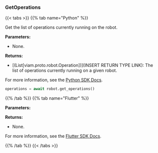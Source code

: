 ### GetOperations

{{< tabs >}}
{{% tab name="Python" %}}

Get the list of operations currently running on the robot.

**Parameters:**

- None.

**Returns:**

- [(List[viam.proto.robot.Operation])](INSERT RETURN TYPE LINK): The list of operations currently running on a given robot.

For more information, see the [Python SDK Docs](https://python.viam.dev/autoapi/viam/robot/client/index.html#viam.robot.client.RobotClient.get_operations).

``` python {class="line-numbers linkable-line-numbers"}
operations = await robot.get_operations()
```

{{% /tab %}}
{{% tab name="Flutter" %}}

**Parameters:**


**Returns:**

- None.

For more information, see the [Flutter SDK Docs](https://flutter.viam.dev/viam_protos.robot.robot/RobotServiceClient/getOperations.html).

{{% /tab %}}
{{< /tabs >}}

